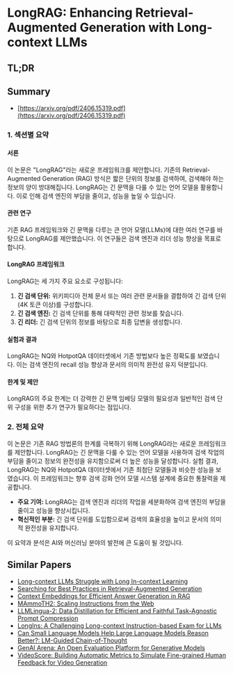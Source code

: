 # LongRAG: Enhancing Retrieval-Augmented Generation with Long-context LLMs
## TL;DR
## Summary
- [https://arxiv.org/pdf/2406.15319.pdf](https://arxiv.org/pdf/2406.15319.pdf)

### 1. 섹션별 요약

#### 서론
이 논문은 "LongRAG"라는 새로운 프레임워크를 제안합니다. 기존의 Retrieval-Augmented Generation (RAG) 방식은 짧은 단위의 정보를 검색하여, 검색해야 하는 정보의 양이 방대해집니다. LongRAG는 긴 문맥을 다룰 수 있는 언어 모델을 활용합니다. 이로 인해 검색 엔진의 부담을 줄이고, 성능을 높일 수 있습니다.

#### 관련 연구
기존 RAG 프레임워크와 긴 문맥을 다루는 큰 언어 모델(LLMs)에 대한 여러 연구를 바탕으로 LongRAG를 제안했습니다. 이 연구들은 검색 엔진과 리더 성능 향상을 목표로 합니다.

#### LongRAG 프레임워크
LongRAG는 세 가지 주요 요소로 구성됩니다:

1. **긴 검색 단위:** 위키피디아 전체 문서 또는 여러 관련 문서들을 결합하여 긴 검색 단위(4K 토큰 이상)를 구성합니다.
2. **긴 검색 엔진:** 긴 검색 단위를 통해 대략적인 관련 정보를 찾습니다.
3. **긴 리더:** 긴 검색 단위의 정보를 바탕으로 최종 답변을 생성합니다.

#### 실험과 결과
LongRAG는 NQ와 HotpotQA 데이터셋에서 기존 방법보다 높은 정확도를 보였습니다. 이는 검색 엔진의 recall 성능 향상과 문서의 의미적 완전성 유지 덕분입니다. 

#### 한계 및 제안
LongRAG의 주요 한계는 더 강력한 긴 문맥 임베딩 모델의 필요성과 일반적인 검색 단위 구성을 위한 추가 연구가 필요하다는 점입니다.

### 2. 전체 요약
이 논문은 기존 RAG 방법론의 한계를 극복하기 위해 LongRAG라는 새로운 프레임워크를 제안합니다. LongRAG는 긴 문맥을 다룰 수 있는 언어 모델을 사용하여 검색 작업의 부담을 줄이고 정보의 완전성을 유지함으로써 더 높은 성능을 달성합니다. 실험 결과, LongRAG는 NQ와 HotpotQA 데이터셋에서 기존 최첨단 모델들과 비슷한 성능을 보였습니다. 이 프레임워크는 향후 검색 강화 언어 모델 시스템 설계에 중요한 통찰력을 제공합니다.

- **주요 기여:** LongRAG는 검색 엔진과 리더의 작업을 세분화하여 검색 엔진의 부담을 줄이고 성능을 향상시킵니다.
- **혁신적인 부분:** 긴 검색 단위를 도입함으로써 검색의 효율성을 높이고 문서의 의미적 완전성을 유지합니다.

이 요약과 분석은 AI와 머신러닝 분야의 발전에 큰 도움이 될 것입니다.

## Similar Papers
- [Long-context LLMs Struggle with Long In-context Learning](2404.02060.md)
- [Searching for Best Practices in Retrieval-Augmented Generation](2407.01219.md)
- [Context Embeddings for Efficient Answer Generation in RAG](2407.09252.md)
- [MAmmoTH2: Scaling Instructions from the Web](2405.03548.md)
- [LLMLingua-2: Data Distillation for Efficient and Faithful Task-Agnostic Prompt Compression](2403.12968.md)
- [LongIns: A Challenging Long-context Instruction-based Exam for LLMs](2406.17588.md)
- [Can Small Language Models Help Large Language Models Reason Better?: LM-Guided Chain-of-Thought](2404.03414.md)
- [GenAI Arena: An Open Evaluation Platform for Generative Models](2406.04485.md)
- [VideoScore: Building Automatic Metrics to Simulate Fine-grained Human Feedback for Video Generation](2406.15252.md)
